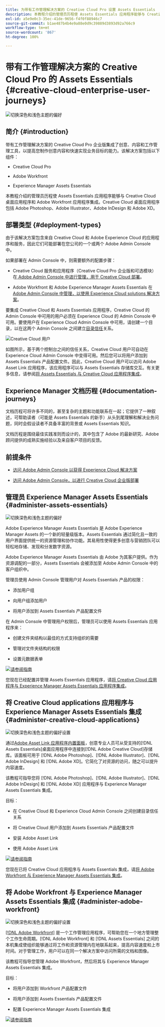 ```yaml
---
title: 为带有工作管理解决方案的 Creative Cloud Pro 设置 Assets Essentials
description: 本教程介绍的管理员历程使 Assets Essentials 应用程序能够与 Creative Cloud 桌面应用程序和 Adobe Workfront 应用程序集成。Creative Cloud 桌面应用程序包括 Adobe Photoshop、Adobe Illustrator、Adobe InDesign 和 Adobe XD。
exl-id: a5e9e0c3-35ec-41de-9656-f4f0f88946c7
source-git-commit: b1ae487b4b4e9a88e0d9c39889d3893d92a766c9
workflow-type: tm+mt
source-wordcount: '867'
ht-degree: 100%

---
```


# 带有工作管理解决方案的 Creative Cloud Pro 的 Assets Essentials {#creative-cloud-enterprise-user-journeys}

![切换深色和浅色主题的偏好](assets/cce-next-banner-landing-page.png)

## 简介 {#introduction}

带有工作管理解决方案的 Creative Cloud Pro 企业版集成了创意、内容和工作管理工具，以提高您制作创意内容和快速实现业务目标的能力。该解决方案包括以下组件：

* Creative Cloud Pro

* Adobe Workfront

* Experience Manager Assets Essentials

本教程介绍的管理员历程使 Assets Essentials 应用程序能够与 Creative Cloud 桌面应用程序和 Adobe Workfront 应用程序集成。Creative Cloud 桌面应用程序包括 Adobe Photoshop、Adobe Illustrator、Adobe InDesign 和 Adobe XD。

## 部署类型 {#deployment-types}

由于该解决方案包含来自 Creative Cloud 和 Adobe Experience Cloud 的应用程序和服务，因此它们可能部署在您公司的一个或两个 Adobe Admin Console 中。

如果部署在 Admin Console 中，则需要额外的配置步骤：

* Creative Cloud 服务和应用程序（Creative Cloud Pro 企业版和可选模块）在[ Adobe Admin Console 中进行管理，用于 Creative Cloud 部署](https://helpx.adobe.com/content/help/cn/enterprise/admin-guide.html)。

* Adobe Workfront 和 Adobe Experience Manager Assets Essentials 在 [Adobe Admin Console 中管理，以使用 Experience Cloud solutions 解决方案](https://experienceleague.adobe.com/docs/core-services/interface/administration/admin-getting-started.html)。

要集成 Creative Cloud 和 Assets Essentials 应用程序，Creative Cloud 的 Admin Console 中可用的用户必须在 Experience Cloud 的 Admin Console 中可用。要使用户在 Experience Cloud Admin Console 中可用，请创建一个目录，以在这两个 Admin Console 之间建立[目录信任](https://helpx.adobe.com/cn/enterprise/using/set-up-identity.html#directory-trusting)关系。

![Creative Cloud 用户](assets/creative-cloud-users.svg)

如图所示，基于两个控制台之间的信任关系，Creative Cloud 用户可自动在 Experience Cloud Admin Console 中变得可用。然后您可以将用户添加到 Assets Essentials 产品配置文件。因此，Creative Cloud 用户可以访问 Adobe Asset Link 应用程序，该应用程序可以与 Assets Essentials 存储库交互。有关更多信息，请参阅[将 Assets Essentials 与 Creative Cloud 应用程序集成](integrate-with-creative-cloud.md)。

## Experience Manager 文档历程 {#documentation-journeys}

文档历程可将许多不同的，甚至复杂的主题和功能联系在一起；它提供了一种叙述，可帮助读者（可能是 Assets Essentials 的新手）从头到尾理解和解决业务问题，同时会假设读者不具备丰富的背景或 Assets Essentials 知识。

文档历程是围绕最佳实践准则而设计的，其中包含了 Adobe 的最新研究、Adobe 顾问提供的成熟实施经验以及来自客户项目的反馈。

## 前提条件

* [访问 Adobe Admin Console 以获得 Experience Cloud 解决方案](https://experienceleague.adobe.com/docs/core-services/interface/administration/admin-getting-started.html)

* [访问 Adobe Admin Console，以进行 Creative Cloud 企业版部署](https://helpx.adobe.com/cn/enterprise/admin-guide.html)

## 管理员 Experience Manager Assets Essentials {#administer-assets-essentials}

![切换深色和浅色主题的偏好](assets/cce-assets.png)

Adobe Experience Manager Assets Essentials 是 Adobe Experience Manager Assets 的一个新的轻量级版本。Assets Essentials 通过简化且一致的用户界面提供统一的资源管理和协作功能。其易用性使得更多创意与营销团队可以轻松地存储、发现和分发数字资源。

Adobe Experience Manager Assets Essentials 由 Adobe 为其客户提供。作为资源调配的一部分，Assets Essentials 会被添加至 Adobe Admin Console 中的客户组织中。

管理员使用 Admin Console 管理用户对 Assets Essentials 产品的权限：

* 添加用户组

* 向用户组添加用户

* 将用户添加到 Assets Essentials 产品配置文件

在 Admin Console 中管理用户权限后，管理员可以使用 Assets Essentials 应用程序来：

* 创建文件夹结构以最佳的方式支持组织的需要

* 管理对文件夹结构的权限

* 设置元数据表单

[![请参阅指南](assets/see-the-guide-sm.png)](deploy-administer.md)

您现在已经配置并管理 Assets Essentials 应用程序，请[将 Creative Cloud 应用程序与 Experience Manager Assets Essentials 应用程序集成](integrate-with-creative-cloud.md)。

## 将 Creative Cloud applications 应用程序与 Experience Manager Assets Essentials 集成 {#administer-creative-cloud-applications}

![切换深色和浅色主题的偏好设置](assets/cce-creative-cloud.png)

通过[Adobe Asset Link 应用程序内置面板](https://www.adobe.com/cn/creativecloud/business/enterprise/adobe-asset-link.html)，创意专业人员可从受支持的[!DNL Assets Essentials]桌面应用程序中连接到[!DNL Adobe Creative Cloud]存储库。该面板可用于 [!DNL Adobe Photoshop]、[!DNL Adobe Illustrator]、[!DNL Adobe InDesign] 和 [!DNL Adobe XD]。它简化了对资源的访问，随之可以提升内容速度。

该教程可指导您将 [!DNL Adobe Photoshop]、[!DNL Adobe Illustrator]、[!DNL Adobe InDesign] 和 [!DNL Adobe XD] 应用程序与 Experience Manager Assets Essentials 集成。

目标：

* 在 Creative Cloud 和 Experience Cloud Admin Console 之间创建目录信任关系

* 将 Creative Cloud 用户添加到 Assets Essentials 产品配置文件

* 安装 Adobe Asset Link

* 使用 Adobe Asset Link

[![请参阅指南](assets/see-the-guide-sm.png)](integrate-with-creative-cloud.md)

您现在已将 Creative Cloud 应用程序与 Assets Essentials 集成，请[将 Adobe Workfront 与 Experience Manager Assets Essentials 集成](integrate-with-workfront.md)。

## 将 Adobe Workfront 与 Experience Manager Assets Essentials 集成 {#administer-adobe-workfront}

![切换深色和浅色主题的偏好设置](assets/cce-workfront.png)

[[!DNL Adobe Workfront]](https://www.workfront.com/) 是一个工作管理应用程序，可帮助您在一个地方管理整个工作生命周期。[!DNL Adobe Workfront] 和 [!DNL Assets Essentials] 之间的本机集成使组织能够通过将工作和资源管理内在地联系起来，提高内容速度和上市时间。对于管理工作，用户可以在同一个解决方案中访问所需的文档和图像。

该教程可指导您管理 Adobe Workfront，然后将其与 Experience Manager Assets Essentials 集成。

目标：

* 将用户添加到 Workfront 产品配置文件

* 将用户添加到 Assets Essentials 产品配置文件

* 配置 Experience Manager Assets Essentials 集成

[![请参阅指南](assets/see-the-guide-sm.png)](integrate-with-workfront.md)
